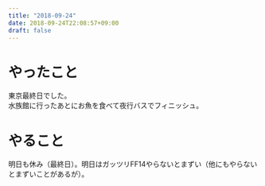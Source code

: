 ```yaml
---
title: "2018-09-24"
date: 2018-09-24T22:08:57+09:00
draft: false
---
```


# やったこと  
東京最終日でした。  
水族館に行ったあとにお魚を食べて夜行バスでフィニッシュ。  

# やること  
明日も休み（最終日）。明日はガッツリFF14やらないとまずい（他にもやらないとまずいことがあるが）。
